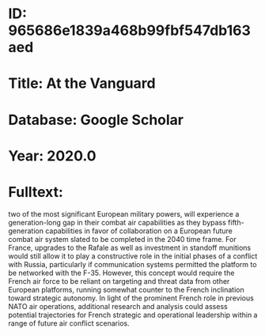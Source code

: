 # ID: 965686e1839a468b99fbf547db163aed
# Title: At the Vanguard
# Database: Google Scholar
# Year: 2020.0
# Fulltext:
two of the most significant European military powers, will experience a generation-long gap in their combat air capabilities as they bypass fifth-generation capabilities in favor of collaboration on a European future combat air system slated to be completed in the 2040 time frame.
For France, upgrades to the Rafale as well as investment in standoff munitions would still allow it to play a constructive role in the initial phases of a conflict with Russia, particularly if communication systems permitted the platform to be networked with the F-35.
However, this concept would require the French air force to be reliant on targeting and threat data from other European platforms, running somewhat counter to the French inclination toward strategic autonomy.
In light of the prominent French role in previous NATO air operations, additional research and analysis could assess potential trajectories for French strategic and operational leadership within a range of future air conflict scenarios.